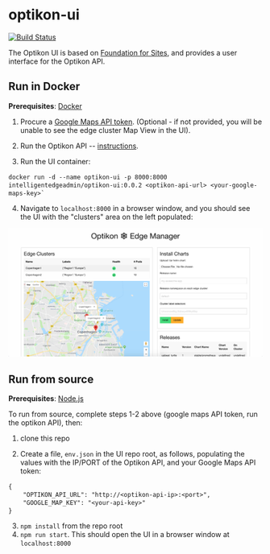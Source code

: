 # optikon-ui

[![Build Status](https://travis-ci.org/optikon/ui.svg?branch=master)](https://travis-ci.org/optikon/ui)

The Optikon UI is based on [Foundation for Sites](https://foundation.zurb.com/sites.html), and provides a user interface
for the Optikon API.

## Run in Docker

**Prerequisites**: [Docker](https://docs.docker.com/install/)

1. Procure a [Google Maps API token](https://developers.google.com/maps/documentation/javascript/get-api-key). (Optional - if not provided, you will be unable to see the edge cluster Map View in the UI).

2. Run the Optikon API -- [instructions](https://github.com/optikon/optikon-api).  

3. Run the UI container:

```
docker run -d --name optikon-ui -p 8000:8000 intelligentedgeadmin/optikon-ui:0.0.2 <optikon-api-url> <your-google-maps-key>`
```

4. Navigate to `localhost:8000` in a browser window, and you should see the UI with the "clusters" area on the left populated:

![screenshot](https://github.com/optikon/ui/blob/master/docs/screenshot.png)


## Run from source

**Prerequisites**: [Node.js](https://www.npmjs.com/get-npm)

To run from source, complete steps 1-2 above (google maps API token, run the optikon API), then:

1. clone this repo

2. Create a file, `env.json` in the UI repo root, as follows, populating the values with the IP/PORT of the Optikon API, and your Google Maps API token:

```
{
	"OPTIKON_API_URL": "http://<optikon-api-ip>:<port>",
	"GOOGLE_MAP_KEY": "<your-api-key>"
}
```

3. `npm install` from the repo root
4. `npm run start`. This should open the UI in a browser window at `localhost:8000`
